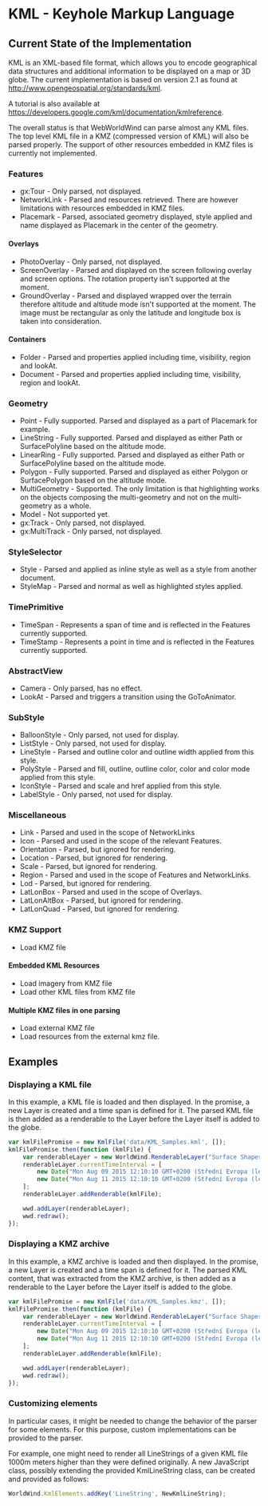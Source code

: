 # KML - Keyhole Markup Language

## Current State of the Implementation

KML is an XML-based file format, which allows you to encode geographical data
structures and additional information to be displayed on a map or 3D globe. The
current implementation is based on version 2.1 as found at
http://www.opengeospatial.org/standards/kml.

A tutorial is also available at
https://developers.google.com/kml/documentation/kmlreference.

The overall status is that WebWorldWind can parse almost any KML files. The top
level KML file in a KMZ (compressed version of KML) will also be parsed
properly. The support of other resources embedded in KMZ files is currently not
implemented.

### Features

* gx:Tour - Only parsed, not displayed.
* NetworkLink - Parsed and resources retrieved. There are however limitations
  with resources embedded in KMZ files.
* Placemark - Parsed, associated geometry displayed, style applied and name
  displayed as Placemark in the center of the geometry.

#### Overlays

* PhotoOverlay - Only parsed, not displayed. 
* ScreenOverlay - Parsed and displayed on the screen following overlay and
  screen options. The rotation property isn't supported at the moment. 
* GroundOverlay - Parsed and displayed wrapped over the terrain therefore
  altitude and altitude mode isn't supported at the moment. The image must be
  rectangular as only the latitude and longitude box is taken into
  consideration.  

#### Containers

* Folder - Parsed and properties applied including time, visibility, region and
  lookAt. 
* Document - Parsed and properties applied including time, visibility, region
  and lookAt.

### Geometry

* Point - Fully supported. Parsed and displayed as a part of Placemark for
  example. 
* LineString - Fully supported. Parsed and displayed as either Path or
  SurfacePolyline based on the altitude mode.
* LinearRing - Fully supported. Parsed and displayed as either Path or
  SurfacePolyline based on the altitude mode. 
* Polygon - Fully supported. Parsed and displayed as either Polygon or
  SurfacePolygon based on the altitude mode. 
* MultiGeometry - Supported. The only limitation is that highlighting works on
  the objects composing the multi-geometry and not on the multi-geometry as a
  whole. 
* Model - Not supported yet.
* gx:Track - Only parsed, not displayed.
* gx:MultiTrack - Only parsed, not displayed.

### StyleSelector

* Style - Parsed and applied as inline style as well as a style from another
  document. 
* StyleMap - Parsed and normal as well as highlighted styles applied. 

### TimePrimitive

* TimeSpan - Represents a span of time and is reflected in the Features
  currently supported.
* TimeStamp - Represents a point in time and is reflected in the Features
  currently supported.

### AbstractView

* Camera - Only parsed, has no effect.
* LookAt - Parsed and triggers a transition using the GoToAnimator.

### SubStyle

* BalloonStyle - Only parsed, not used for display.
* ListStyle - Only parsed, not used for display.
* LineStyle - Parsed and outline color and outline width applied from this
  style.
* PolyStyle - Parsed and fill, outline, outline color, color and color mode
  applied from this style.
* IconStyle - Parsed and scale and href applied from this style.
* LabelStyle - Only parsed, not used for display.

### Miscellaneous

* Link - Parsed and used in the scope of NetworkLinks
* Icon - Parsed and used in the scope of the relevant Features.
* Orientation - Parsed, but ignored for rendering.
* Location - Parsed, but ignored for rendering.
* Scale - Parsed, but ignored for rendering.
* Region - Parsed and used in the scope of Features and NetworkLinks.
* Lod - Parsed, but ignored for rendering.
* LatLonBox - Parsed and used in the scope of Overlays. 
* LatLonAltBox - Parsed, but ignored for rendering.
* LatLonQuad - Parsed, but ignored for rendering.

### KMZ Support

- Load KMZ file

#### Embedded KML Resources

- Load imagery from KMZ file
- Load other KML files from KMZ file

#### Multiple KMZ files in one parsing

- Load external KMZ file
- Load resources from the external kmz file.

## Examples

### Displaying a KML file

In this example, a KML file is loaded and then displayed. In the promise, a new
Layer is created and a time span is defined for it. The parsed KML file is then
added as a renderable to the Layer before the Layer itself is added to the
globe.

```javascript
var kmlFilePromise = new KmlFile('data/KML_Samples.kml', []);
kmlFilePromise.then(function (kmlFile) {
    var renderableLayer = new WorldWind.RenderableLayer("Surface Shapes");
    renderableLayer.currentTimeInterval = [
        new Date("Mon Aug 09 2015 12:10:10 GMT+0200 (Střední Evropa (letní čas))").valueOf(),
        new Date("Mon Aug 11 2015 12:10:10 GMT+0200 (Střední Evropa (letní čas))").valueOf()
    ];
    renderableLayer.addRenderable(kmlFile);

    wwd.addLayer(renderableLayer);
    wwd.redraw();
});
```

### Displaying a KMZ archive

In this example, a KMZ archive is loaded and then displayed. In the promise, a
new Layer is created and a time span is defined for it. The parsed KML content,
that was extracted from the KMZ archive, is then added as a renderable to the
Layer before the Layer itself is added to the globe.

```javascript
var kmlFilePromise = new KmlFile('data/KML_Samples.kmz', []);
kmlFilePromise.then(function (kmlFile) {
    var renderableLayer = new WorldWind.RenderableLayer("Surface Shapes");
    renderableLayer.currentTimeInterval = [
        new Date("Mon Aug 09 2015 12:10:10 GMT+0200 (Střední Evropa (letní čas))").valueOf(),
        new Date("Mon Aug 11 2015 12:10:10 GMT+0200 (Střední Evropa (letní čas))").valueOf()
    ];
    renderableLayer.addRenderable(kmlFile);

    wwd.addLayer(renderableLayer);
    wwd.redraw();
});
```

### Customizing elements

In particular cases, it might be needed to change the behavior of the parser for
some elements. For this purpose, custom implementations can be provided to the
parser.

For example, one might need to render all LineStrings of a given KML file 1000m
meters higher than they were defined originally. A new JavaScript class,
possibly extending the provided KmlLineString class, can be created and provided
as follows:

```javascript
WorldWind.KmlElements.addKey('LineString', NewKmlLineString);
```
